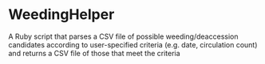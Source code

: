 # WeedingHelper
A Ruby script that parses a CSV file of possible weeding/deaccession candidates according to user-specified criteria (e.g. date, circulation count) and returns a CSV file of those that meet the criteria
